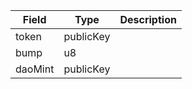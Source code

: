 | Field   | Type      | Description |
| ------- | --------- | ----------- |
| token   | publicKey |             |
| bump    | u8        |             |
| daoMint | publicKey |             |
